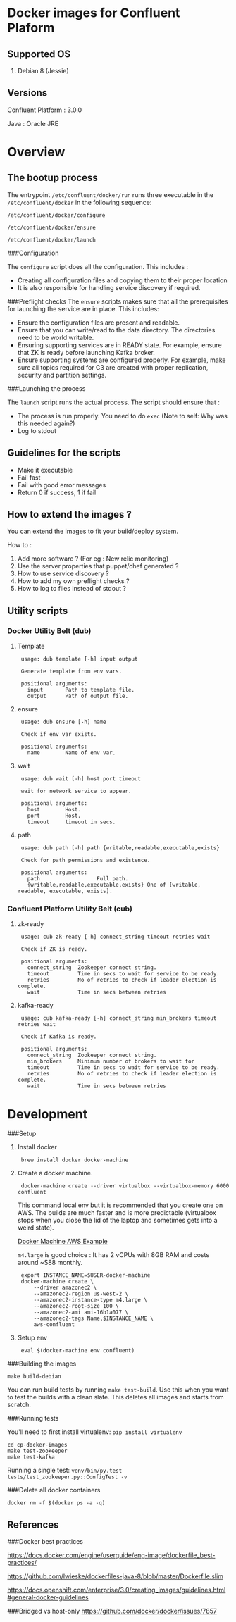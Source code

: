 Docker images for Confluent Plaform
===

Supported OS
--
1. Debian 8 (Jessie)


Versions
--
Confluent Platform : 3.0.0

Java : Oracle JRE 


Overview
====

The bootup process
----

The entrypoint `/etc/confluent/docker/run` runs three executable in the `/etc/confluent/docker` in the following sequence:

`/etc/confluent/docker/configure`

`/etc/confluent/docker/ensure`

`/etc/confluent/docker/launch`

###Configuration

The `configure` script does all the configuration. This includes :

- Creating all configuration files and copying them to their proper location
- It is also responsible for handling service discovery if required.

###Preflight checks
The `ensure` scripts makes sure that all the prerequisites for launching the service are in place. This includes:

- Ensure the configuration files are present and readable.
- Ensure that you can write/read to the data directory. The directories need to be world writable.
- Ensuring supporting services are in READY state. For example, ensure that ZK is ready before launching Kafka broker.
- Ensure supporting systems are configured properly. For example, make sure all topics required for C3 are created with proper replication, security and partition settings.

###Launching the process

The `launch` script runs the actual process. The script should ensure that :

- The process is run properly. You need to do `exec` (Note to self: Why was this needed again?)
- Log to stdout

Guidelines for the scripts
----
- Make it executable
- Fail fast 
- Fail with good error messages
- Return 0 if success, 1 if fail



How to extend the images ?
----
You can extend the images to fit your build/deploy system. 

How to : 

1. Add more software ? (For eg : New relic monitoring)
2. Use the server.properties that puppet/chef generated ?
3. How to use service discovery ?
4. How to add my own preflight checks ?
5. How to log to files instead of stdout ?

Utility scripts
----

### Docker Utility Belt (dub)

1. Template

		usage: dub template [-h] input output
		
		Generate template from env vars.
		
		positional arguments:
		  input       Path to template file.
		  output      Path of output file.
	
2. ensure

		usage: dub ensure [-h] name

		Check if env var exists.
		
		positional arguments:
		  name        Name of env var.
		  
3. wait
		
		usage: dub wait [-h] host port timeout

		wait for network service to appear.
		
		positional arguments:
		  host        Host.
		  port        Host.
		  timeout     timeout in secs.
4. path

		usage: dub path [-h] path {writable,readable,executable,exists}

		Check for path permissions and existence.
		
		positional arguments:
		  path                  Full path.
		  {writable,readable,executable,exists} One of [writable, readable, executable, exists].


### Confluent Platform Utility Belt (cub)

1. zk-ready

		usage: cub zk-ready [-h] connect_string timeout retries wait

		Check if ZK is ready.
		
		positional arguments:
		  connect_string  Zookeeper connect string.
		  timeout         Time in secs to wait for service to be ready.
		  retries         No of retries to check if leader election is complete.
		  wait            Time in secs between retries
2. kafka-ready

		usage: cub kafka-ready [-h] connect_string min_brokers timeout retries wait

		Check if Kafka is ready.
		
		positional arguments:
		  connect_string  Zookeeper connect string.
		  min_brokers     Minimum number of brokers to wait for
		  timeout         Time in secs to wait for service to be ready.
		  retries         No of retries to check if leader election is complete.
		  wait            Time in secs between retries


Development
==

###Setup

1. Install docker 

		brew install docker docker-machine
		
2. Create a docker machine. 

		docker-machine create --driver virtualbox --virtualbox-memory 6000 confluent
	This command local env but it is recommended that you create one on AWS. The builds are much faster and is more predictable (virtualbox stops when you close the lid of the laptop and sometimes gets into a weird state).
	
	[Docker Machine AWS Example](https://docs.docker.com/machine/examples/aws/)
	
	`m4.large` is good choice : It has 2 vCPUs with 8GB RAM and costs around ~$88 monthly.
		
		export INSTANCE_NAME=$USER-docker-machine
		docker-machine create \
			--driver amazonec2 \
			--amazonec2-region us-west-2 \
			--amazonec2-instance-type m4.large \
			--amazonec2-root-size 100 \
			--amazonec2-ami ami-16b1a077 \
			--amazonec2-tags Name,$INSTANCE_NAME \
			aws-confluent
3. Setup env

		eval $(docker-machine env confluent)
		

###Building the images

`make build-debian`

You can run build tests by running `make test-build`. Use this when you want to test the builds with a clean slate. This deletes all images and starts from scratch.

###Running tests

You'll need to first install virtualenv: `pip install virtualenv`

	cd cp-docker-images
	make test-zookeeper
	make test-kafka
	
Running a single test: `venv/bin/py.test tests/test_zookeeper.py::ConfigTest -v`

###Delete all docker containers

`docker rm -f $(docker ps -a -q)`


References
---
###Docker best practices

https://docs.docker.com/engine/userguide/eng-image/dockerfile_best-practices/

https://github.com/lwieske/dockerfiles-java-8/blob/master/Dockerfile.slim

https://docs.openshift.com/enterprise/3.0/creating_images/guidelines.html#general-docker-guidelines

###Bridged vs host-only
https://github.com/docker/docker/issues/7857

